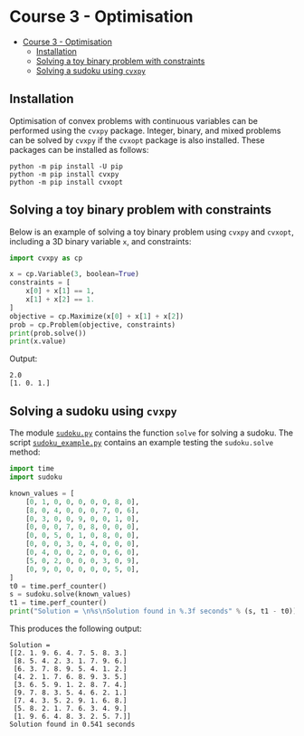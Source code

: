 # Course 3 - Optimisation

- [Course 3 - Optimisation](#course-3---optimisation)
  - [Installation](#installation)
  - [Solving a toy binary problem with constraints](#solving-a-toy-binary-problem-with-constraints)
  - [Solving a sudoku using `cvxpy`](#solving-a-sudoku-using-cvxpy)

## Installation

Optimisation of convex problems with continuous variables can be performed using the `cvxpy` package. Integer, binary, and mixed problems can be solved by `cvxpy` if the `cvxopt` package is also installed. These packages can be installed as follows:

```
python -m pip install -U pip
python -m pip install cvxpy
python -m pip install cvxopt
```

## Solving a toy binary problem with constraints

Below is an example of solving a toy binary problem using `cvxpy` and `cvxopt`, including a 3D binary variable `x`, and constraints:

```python
import cvxpy as cp

x = cp.Variable(3, boolean=True)
constraints = [
    x[0] + x[1] == 1,
    x[1] + x[2] == 1.
]
objective = cp.Maximize(x[0] + x[1] + x[2])
prob = cp.Problem(objective, constraints)
print(prob.solve())
print(x.value)
```

Output:

```
2.0
[1. 0. 1.]
```

## Solving a sudoku using `cvxpy`

The module [`sudoku.py`](scripts/course_3_optimisation/sudoku_example.py) contains the function `solve` for solving a sudoku. The script [`sudoku_example.py`](scripts/course_3_optimisation/sudoku_example.py) contains an example testing the `sudoku.solve` method:

```python
import time
import sudoku

known_values = [
    [0, 1, 0, 0, 0, 0, 0, 8, 0],
    [8, 0, 4, 0, 0, 0, 7, 0, 6],
    [0, 3, 0, 0, 9, 0, 0, 1, 0],
    [0, 0, 0, 7, 0, 8, 0, 0, 0],
    [0, 0, 5, 0, 1, 0, 8, 0, 0],
    [0, 0, 0, 3, 0, 4, 0, 0, 0],
    [0, 4, 0, 0, 2, 0, 0, 6, 0],
    [5, 0, 2, 0, 0, 0, 3, 0, 9],
    [0, 9, 0, 0, 0, 0, 0, 5, 0],
]
t0 = time.perf_counter()
s = sudoku.solve(known_values)
t1 = time.perf_counter()
print("Solution = \n%s\nSolution found in %.3f seconds" % (s, t1 - t0))
```

This produces the following output:

```
Solution =
[[2. 1. 9. 6. 4. 7. 5. 8. 3.]
 [8. 5. 4. 2. 3. 1. 7. 9. 6.]
 [6. 3. 7. 8. 9. 5. 4. 1. 2.]
 [4. 2. 1. 7. 6. 8. 9. 3. 5.]
 [3. 6. 5. 9. 1. 2. 8. 7. 4.]
 [9. 7. 8. 3. 5. 4. 6. 2. 1.]
 [7. 4. 3. 5. 2. 9. 1. 6. 8.]
 [5. 8. 2. 1. 7. 6. 3. 4. 9.]
 [1. 9. 6. 4. 8. 3. 2. 5. 7.]]
Solution found in 0.541 seconds
```
